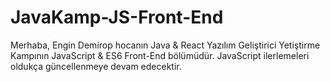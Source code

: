 # JavaKamp-JS-Front-End

Merhaba, Engin Demirop hocanın Java & React Yazılım Geliştirici Yetiştirme Kampının JavaScript & ES6 Front-End bölümüdür. JavaScript ilerlemeleri oldukça güncellenmeye devam edecektir.
